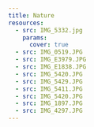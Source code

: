 ```yaml
---
title: Nature
resources:
  - src: IMG_5332.jpg
    params:
      cover: true
  - src: IMG_0519.JPG
  - src: IMG_E3979.JPG
  - src: IMG_E1838.JPG
  - src: IMG_5420.JPG
  - src: IMG_5429.JPG
  - src: IMG_5411.JPG
  - src: IMG_5420.JPG
  - src: IMG_1897.JPG
  - src: IMG_4297.JPG
---
```

